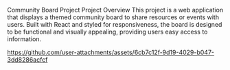 Community Board Project
Project Overview
This project is a web application that displays a themed community board to share resources or events with users. Built with React and styled for responsiveness, the board is designed to be functional and visually appealing, providing users easy access to information.



https://github.com/user-attachments/assets/6cb7c12f-9d19-4029-b047-3dd8286acfcf

